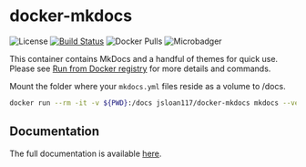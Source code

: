 # docker-mkdocs

![License](https://img.shields.io/badge/License-GPLv3-blue.svg)
[![Build Status](https://dev.azure.com/jsloan117/docker-containers/_apis/build/status/mkdocs?branchName=master)](https://dev.azure.com/jsloan117/docker-containers/_build/latest?definitionId=6&branchName=master)
![Docker Pulls](https://img.shields.io/docker/pulls/jsloan117/docker-mkdocs.svg)
![Microbadger](https://images.microbadger.com/badges/image/jsloan117/docker-mkdocs.svg)

This container contains MkDocs and a handful of themes for quick use. Please see [Run from Docker registry](http://jsloan117.github.io/docker-mkdocs/run-from-docker-registry) for more details and commands.

Mount the folder where your `mkdocs.yml` files reside as a volume to /docs.

``` bash
docker run --rm -it -v ${PWD}:/docs jsloan117/docker-mkdocs mkdocs --version
```

## Documentation

The full documentation is available [here](http://jsloan117.github.io/docker-mkdocs).
